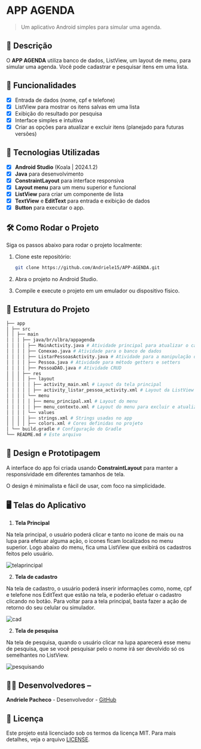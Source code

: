 # **APP AGENDA**

> Um aplicativo Android simples para simular uma agenda.

## 📱 Descrição

O **APP AGENDA** utiliza banco de dados, ListView, um layout de menu, para simular uma agenda. Você pode cadastrar e pesquisar itens em uma lista.

## 🔧 Funcionalidades

- [x] Entrada de dados (nome, cpf e telefone)
- [x] ListView para mostrar os itens salvas em uma lista
- [x] Exibição do resultado por pesquisa 
- [x] Interface simples e intuitiva
- [x] Criar as opções para atualizar e excluir itens (planejado para futuras versões)

## 🚀 Tecnologias Utilizadas

- [x] **Android Studio** (Koala | 2024.1.2)
- [x] **Java** para desenvolvimento
- [x] **ConstraintLayout** para interface responsiva
- [X] **Layout menu** para um menu superior e funcional
- [X] **ListView** para criar um componente de lista
- [x] **TextView** e **EditText** para entrada e exibição de dados
- [x] **Button**   para executar o app.

## 🛠️ Como Rodar o Projeto

Siga os passos abaixo para rodar o projeto localmente:

1. Clone este repositório:

    ```bash
    git clone https://github.com/Andriele15/APP-AGENDA.git

    ```

2. Abra o projeto no Android Studio.
3. Compile e execute o projeto em um emulador ou dispositivo físico.

## 📂 Estrutura do Projeto

```bash
├── app
│ ├── src
│ │ ├── main
│ │ │ ├── java/br/ulbra/appagenda
│ │ │ │ ├── MainActivity.java # Atividade principal para atualizar o cadastro
│ │ │ │ ├── Conexao.java # Atividade para o banco de dados
│ │ │ │ ├── ListarPessoasActivity.java # Atividade para a manipulação dos cadastros
│ │ │ │ ├── Pessoa.java # Atividade para método getters e setters
│ │ │ │ ├── PessoaDAO.java # Atividade CRUD
│ │ │ ├── res
│ │ │ │ ├── layout
│ │ │ │ │ ├── activity_main.xml # Layout da tela principal
│ │ │ │ │ ├── activity_listar_pessoa_activity.xml # Layout da ListView
│ │ │ │ └── menu
│ │ │ │ │ ├── menu_principal.xml # Layout do menu
│ │ │ │ │ ├── menu_contexto.xml # Layout do menu para excluir e atualizar
│ │ │ │ └── values
│ │ │ │ ├── strings.xml # Strings usadas no app
│ │ │ │ ├── colors.xml # Cores definidas no projeto
│ └── build.gradle # Configuração do Gradle
└── README.md # Este arquivo
```

## 🎨 Design e Prototipagem
 
A interface do app foi criada usando **ConstraintLayout** para manter a responsividade em diferentes tamanhos de tela.
 
O design é minimalista e fácil de usar, com foco na simplicidade.
 
 ## 🖥️ Telas do Aplicativo

1. **Tela Principal**
 
Na tela principal, o usuário poderá clicar e tanto no icone de mais ou na lupa para efetuar alguma ação, o icones ficam localizados no menu superior. Logo abaixo do menu,
fica uma ListView que exibirá os cadastros feitos pelo usuário.
 
![telaprincipal](https://github.com/user-attachments/assets/3b7358d4-03ce-4ab8-92f3-e55c23a994cc)

2. **Tela de cadastro**
 
Na tela de cadastro, o usuário poderá inserir informações como, nome, cpf e telefone nos EditText que estão na tela, e poderão efetuar o cadastro clicando no botão.
Para voltar para a tela principal, basta fazer a ação de retorno do seu celular ou simulador.

![cad](https://github.com/user-attachments/assets/30e939cc-086a-4a45-a92f-02b90ac07078)

2. **Tela de pesquisa**
 
Na tela de pesquisa, quando o usuário clicar na lupa aparecerá esse menu de pesquisa, que se você pesquisar pelo o nome irá ser devolvido só os semelhantes no ListView. 

![pesquisando](https://github.com/user-attachments/assets/08e6a959-b8ac-4cb2-9648-a39e30b40eca)
 
## 👨‍💻 Desenvolvedores –

**Andriele Pacheco** - Desenvolvedor - [GitHub](https://github.com/Andriele15)
 
 ## 📄 Licença

Este projeto está licenciado sob os termos da licença MIT. 
Para mais
detalhes, veja o arquivo [LICENSE](LICENSE).
